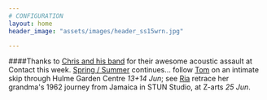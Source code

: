 ```yaml
---
# CONFIGURATION
layout: home
header_image: "assets/images/header_ss15wrn.jpg"

---
```

####Thanks to [Chris and his band](/current/2015-springsummer/bailey) for their awesome acoustic assault at Contact this week. [Spring / Summer](/current/2015-springsummer) continues… follow [Tom](/current/2015-springsummer/marshman) on an intimate skip through Hulme Garden Centre *13+14 Jun*; see [Ria](/current/2015-springsummer/hartley) retrace her grandma's 1962 journey from Jamaica in STUN Studio, at Z-arts *25 Jun*.
